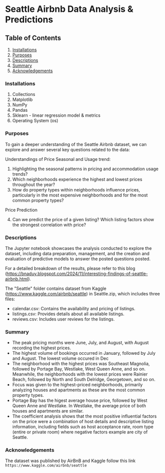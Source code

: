#  Seattle Airbnb Data Analysis & Predictions

## Table of Contents

1. [Installations](#installations)
2. [Purposes](#purposes)
3. [Descriptions](#descriptions)
4. [Summary](#summary)
5. [Acknowledgements](#acknowledgements)


### Installations

1. Collections
2. Matplotlib
3. NumPy
4. Pandas
5. Sklearn - linear regression model & metrics
6. Operating System (os)

### Purposes

To gain a deeper understanding of the Seattle Airbnb dataset, we can explore and answer several key questions related to the data:

Understandings of Price Seasonal and Usage trend:
1. Highlighting the seasonal patterns in pricing and accommodation usage trends?
2. Which neighborhoods experience the highest and lowest prices throughout the year?
3. How do property types within neighborhoods influence prices, particularly in the most expensive neighborhoods and for the most common property types?

Price Prediction

4. Can we predict the price of a given listing? Which listing factors show the strongest correlation with price?


### Descriptions

The Jupyter notebook showcases the analysis conducted to explore the dataset, including data preparation, management, and the creation and evaluation of predictive models to answer the posted questions posted.

For a detailed breakdown of the results, please refer to this blog (https://bnaduy.blogspot.com/2024/11/interesting-findings-of-seattle-airbnb.html).

The "Seattle" folder contains dataset from Kaggle (https://www.kaggle.com/airbnb/seattle) in Seattle.zip, which includes three files:

* calendar.csv: Contains the availability and pricing of listings.
* listings.csv: Provides details about all available listings.
* reviews.csv: Includes user reviews for the listings.

### Summary

* The peak pricing months were June, July, and August, with August recording the highest prices.
* The highest volume of bookings occurred in January, followed by July and August. The lowest volume occured in Dec
* The neighborhood with the highest prices was Southeast Magnolia, followed by Portage Bay, Westlake, West Queen Anne, and so on. Meanwhile, the neighborhoods with the lowest prices were Rainier Beach, followed by North and South Delridge, Georgetown, and so on.
* Focus was given to the highest-priced neighborhoods, primarily analyzing houses and apartments as these are the most common property types.
* Portage Bay has the higest average house price, followed by West Queen Anne and Westlake. In Westlake, the average price of both houses and apartments are similar.
* The coefficient analysis shows that the most positive influential factors on the price were a combination of host details and descriptive listing information, including fields such as host acceptance rate, room type (entire or private room) where negative factors example are city of Seattle.

### Acknowledgements

The dataset was published by AirBnB and Kaggle follow this link `https://www.kaggle.com/airbnb/seattle`
